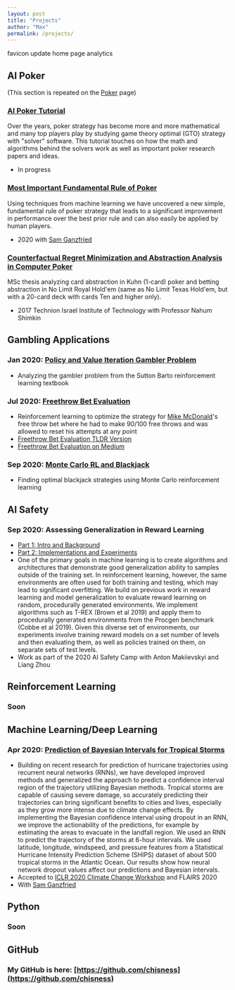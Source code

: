 ```yaml
---
layout: post
title: "Projects"
author: "Max"
permalink: /projects/
---
```

favicon
update home page
analytics

## AI Poker
(This section is repeated on the [Poker](https://chisness.github.io/poker/) page)

### [AI Poker Tutorial](https://www.aipokertutorial.com)
Over the years, poker strategy has become more and more mathematical and many top players play by studying game theory optimal (GTO) strategy with "solver" software. This tutorial touches on how the math and algorithms behind the solvers work as well as important poker research papers and ideas. 
- In progress

### [Most Important Fundamental Rule of Poker](https://arxiv.org/abs/1906.09895)
Using techniques from machine learning we have uncovered a new simple, fundamental rule of poker strategy that leads to a significant improvement in performance over the best prior rule and can also easily be applied by human players.
- 2020 with [Sam Ganzfried](http://www.ganzfriedresearch.com/)

### [Counterfactual Regret Minimization and Abstraction Analysis in Computer Poker](https://www.dropbox.com/s/jcgszjng6u5gj0b/MaxChiswickCFRThesis.pdf?dl=0)
MSc thesis analyzing card abstraction in Kuhn (1-card) poker and betting abstraction in No Limit Royal Hold'em (same as No Limit Texas Hold'em, but with a 20-card deck with cards Ten and higher only).
- 2017 Technion Israel Institute of Technology with Professor Nahum Shimkin

## Gambling Applications
### Jan 2020: [Policy and Value Iteration Gambler Problem](https://chisness.github.io/2020-01-14/policy-and-value-iteration-gambler-problem)
- Analyzing the gambler problem from the Sutton Barto reinforcement learning textbook

### Jul 2020: [Freethrow Bet Evaluation](https://chisness.github.io/2020-07-10/freethrow-bet-evaluation)
- Reinforcement learning to optimize the strategy for [Mike McDonald](https://twitter.com/MikeMcDonald89)'s free throw bet where he had to make 90/100 free throws and was allowed to reset his attempts at any point
- [Freethrow Bet Evaluation TLDR Version](https://chisness.github.io/2020-08-20/freethrow-bet-tldr)
- [Freethrow Bet Evaluation on Medium](https://towardsdatascience.com/apply-reinforcement-learning-to-win-a-free-throw-bet-f555b8adc0de)

### Sep 2020: [Monte Carlo RL and Blackjack](https://chisness.github.io/2020-01-21/monte-carlo-rl-and-blackjack)
- Finding optimal blackjack strategies using Monte Carlo reinforcement learning

## AI Safety
### Sep 2020: Assessing Generalization in Reward Learning
- [Part 1: Intro and Background](https://medium.com/@chisness/assessing-generalization-in-reward-learning-intro-and-background-da6c99d9e48)
- [Part 2: Implementations and Experiments](https://towardsdatascience.com/assessing-generalization-in-reward-learning-implementations-and-experiments-de02e1d08c0e)
- One of the primary goals in machine learning is to create algorithms and architectures that demonstrate good generalization ability to samples outside of the training set. In reinforcement learning, however, the same environments are often used for both training and testing, which may lead to significant overfitting. We build on previous work in reward learning and model generalization to evaluate reward learning on random, procedurally generated environments. We implement algorithms such as T-REX (Brown et al 2019) and apply them to procedurally generated environments from the Procgen benchmark (Cobbe et al 2019). Given this diverse set of environments, our experiments involve training reward models on a set number of levels and then evaluating them, as well as policies trained on them, on separate sets of test levels.
- Work as part of the 2020 AI Safety Camp with Anton Makiievskyi and Liang Zhou

## Reinforcement Learning
### Soon

## Machine Learning/Deep Learning
### Apr 2020: [Prediction of Bayesian Intervals for Tropical Storms](https://arxiv.org/abs/2003.05024)
- Building on recent research for prediction of hurricane trajectories using recurrent neural networks (RNNs), we have developed improved methods and generalized the approach to predict a confidence interval region of the trajectory utilizing Bayesian methods. Tropical storms are capable of causing severe damage, so accurately predicting their trajectories can bring significant benefits to cities and lives, especially as they grow more intense due to climate change effects. By implementing the Bayesian confidence interval using dropout in an RNN, we improve the actionability of the predictions, for example by estimating the areas to evacuate in the landfall region. We used an RNN to predict the trajectory of the storms at 6-hour intervals. We used latitude, longitude, windspeed, and pressure features from a Statistical Hurricane Intensity Prediction Scheme (SHIPS) dataset of about 500 tropical storms in the Atlantic Ocean. Our results show how neural network dropout values affect our predictions and Bayesian intervals.
- Accepted to [ICLR 2020 Climate Change Workshop](https://www.climatechange.ai/papers/iclr2020/14.html) and FLAIRS 2020 
- With [Sam Ganzfried](http://www.ganzfriedresearch.com/)

## Python
### Soon

## GitHub
### My GitHub is here: [https://github.com/chisness](https://github.com/chisness)
